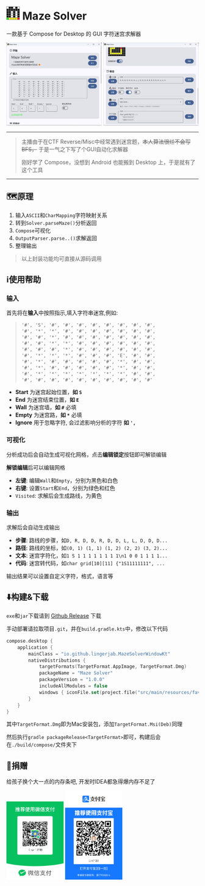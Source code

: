 # <img src="./images/logo.png" width="35" alt="Logo"/> Maze Solver

一款基于 Compose for Desktop 的 GUI 字符迷宫求解器

<img src="./images/ui_screen_1.png" width="250"/> <img src="./images/ui_screen_3.png" width="250"/>

---
> 主播由于在CTF Reverse/Misc中经常遇到迷宫题，~~本人算法很烂不会写BFS，~~ 于是一气之下写了个GUI自动化求解器
>
> 刚好学了 Compose，没想到 Android 也能搬到 Desktop 上，于是就有了这个工具

---

## 🗺️原理
1. 输入`ASCII`和`CharMapping`字符映射关系
2. 转到`Solver.parseMaze()`分析返回
3. `Compose`可视化
4. `OutputParser.parse..()`求解返回
5. 整理输出
> 以上封装功能均可直接从源码调用

## ℹ️使用帮助
### 输入
首先将在**输入**中按照指示,填入字符串迷宫,例如:
>     '#', 'S', '#', '#', '#', '#', '#', '#', '#', '#',
>     '#', '*', '*', '#', '#', '#', '#', '#', '#', '#',
>     '#', '#', '*', '#', '#', '#', '#', '#', '#', '#',
>     '#', '#', '*', '*', '#', '#', '#', '#', '#', '#',
>     '#', '#', '#', '*', '#', '#', '#', '#', '#', '#',
>     '#', '*', '*', '*', '#', '#', '#', 'E', '#', '#',
>     '#', '*', '#', '#', '#', '#', '#', '*', '#', '#',
>     '#', '*', '#', '#', '#', '#', '#', '*', '#', '#',
>     '#', '*', '*', '*', '*', '*', '*', '*', '#', '#',
>     '#', '#', '#', '#', '#', '#', '#', '#', '#', '#'

- **Start** 为迷宫起始位置，**如 `S`**
- **End** 为迷宫结束位置，**如 `E`**
- **Wall** 为迷宫墙，**如 `#`**   必填
- **Empty** 为迷宫路，**如 `*`**  必填
- **Ignore** 用于忽略字符, 会过滤影响分析的字符 **如 `',`**

### 可视化
分析成功后会自动生成可视化网格，点击**编辑锁定**按钮即可解锁编辑

**解锁编辑**后可以编辑网格

- **左键**: 编辑`Wall`和`Empty`，分别为黑色和白色
- **右键**: 设置`Start`和`End`，分别为绿色和红色
- `Visited`: 求解后会生成路线，为黄色

### 输出
求解后会自动生成输出
- **步骤**: 路线的步骤，如`D, R, D, D, R, D, D, L, L, D, D, D...`
- **路径**: 路线的坐标，如`(0, 1) (1, 1) (1, 2) (2, 2) (3, 2)...`
- **文本**: 迷宫字符化，如`1 S 1 1 1 1 1 1 1 1\n1 0 0 1 1 1 1...`
- **代码**: 迷宫转代码，如`char grid[10][11] {"1S11111111", ...`

输出结果可以设置自定义字符，格式，语言等

## ⬇️构建&下载
`exe`和`jar`下载请到 [Github Release](https://github.com/LingerJAB/MazeSolver/releases) 下载

手动部署请拉取项目`.git`，并在`build.gradle.kts`中，修改以下代码
```kotlin
compose.desktop {
    application {
        mainClass = "io.github.lingerjab.MazeSolverWindowKt"
        nativeDistributions {
            targetFormats(TargetFormat.AppImage, TargetFormat.Dmg)
            packageName = "Maze Solver"
            packageVersion = "1.0.0"
            includeAllModules = false
            windows { iconFile.set(project.file("src/main/resources/favicon.ico")) }
        }
    }
}
```
其中`TargetFormat.Dmg`即为Mac安装包，添加`TargetFormat.Msi(Deb)`同理

然后执行`gradle packageRelease<TargetFormat>`即可，构建后会在`./build/compose/`文件夹下

## 🥺捐赠
给孩子换个大一点的内存条吧, 开发时IDEA都急得爆内存不足了

<img src="./images/wxpay.jpg" width="150" alt="wxpay"/>  <img src="./images/alipay.jpg" width="150" alt="alipay"/>